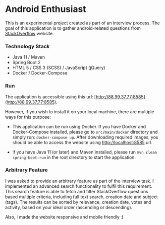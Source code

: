 # Android Enthusiast

This is an experimental project created as part of an interview process. The goal of this application is to gather android-related
questions from [StackOverflow](https://stackoverflow.com) website.

### Technology Stack
- Java 11 / Maven
- Spring Boot 2
- HTML 5 / CSS 3 (SCSS) / JavaScript (jQuery) 
- Docker / Docker-Compose

### Run
The application is accessible using this url: [http://88.99.37.77:8585](http://88.99.37.77:8585).

However, if you wish to install it on your local machine, there are multiple ways for this purpose:

- This application can be run using Docker. If you have Docker and Docker-Compose installed, please go to
`src/main/docker` directory and simply run: `docker-compose up`. After downloading required images, 
you should be able to access the website using [http://localhost:8585](http://localhost:8585) url.

- If you have Java 11 (or later) and Maven installed, please run `mvn clean spring-boot:run` in the root
 directory to start the application.
 
 
 ### Arbitrary Feature
 I was asked to provide an arbitrary feature as part of the interview task. I implemented an advanced search functionality
 to fulfil this requirement. This search feature is able to fetch and filter StackOverflow questions based multiple criteria,
 including full text search, creation date and subject (tags). The results can be sorted by relevance, creation date, votes
 and activity, based on your ideal order (ascending or descending).
 
 Also, I made the website responsive and mobile friendly :)
 
 
